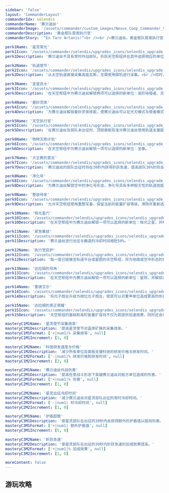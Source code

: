 ```yaml
---
sidebar: 'false'
layout: 'CommanderLayout'
commanderIdx: selendis
commanderName: '赛兰迪丝'
commanderImage: '/assets/commander/custom_images/Nexus_Coop_Commander_Selendis_CustomImage.png'
commanderDescription: '黄金舰队首席执行官'
commanderStory: '“En Taro Artanis!”<br /><br />赛兰迪丝，黄金舰队首席执行官，一名光荣、优雅的圣堂武士。在经历被埃蒙腐化、被大主教救赎的这一过程后，她的心智变得无比坚定，誓死捍卫星灵的荣光。<br />现在，赛兰迪丝仍然作为星灵大主教阿塔尼斯麾下的最高领导者，在阿塔尼斯出征时空壁垒期间负责整个艾尔的事物运作及军事指挥。赛兰迪丝已经随时准备好遵从大主教的旨意，迎接下一场战争。<br /><br /><br />特色：<br /><br />>指挥赛兰迪丝以多种形态亲自参与战役<br />>折跃轨道平台并命令你的星灵部队出征<br />>从天空中重铸圣堂武士的荣耀'

perk1Name: '星灵荣光'
perk1Icon: '/assets/commander/selendis/upgrades_icons/selendis_upgrade_perk1.png'
perk1Description: '赛兰迪丝不具有常时作战部队。折跃天空枢纽并在其中选择相应的单位后，部队会持续自动地折跃至天空枢纽所搭建的平台上待命，并同时打造你的顶部面板。<br />使用顶部面板将控制赛兰迪丝出征或进行撤退。一旦赛兰迪丝进入出征状态，则可以利用顶部面板控制其它部队向目标位置折跃。'

perk2Name: '轨道使节'
perk2Icon: '/assets/commander/selendis/upgrades_icons/selendis_upgrade_perk2.png'
perk2Description: '从太空轨道直接采集高能瓦斯，无需使用探机进行采集。<br />同时，将赛兰迪丝的探机升级为星灵使节，一种空中无人机。无需返还基地便可对晶体矿资源进行采集，但折跃建筑时将会消耗其自身作为代价。'

perk3Name: '圣堂武士'
perk3Icon: '/assets/commander/selendis/upgrades_icons/selendis_upgrade_perk3.png'
perk3Description: '在天空枢纽中为赛兰迪丝解锁两项可以选择的新单位：高阶咏唱者、天罚执政官。'

perk4Name: '曼妙灵体'
perk4Icon: '/assets/commander/selendis/upgrades_icons/selendis_upgrade_perk4.png'
perk4Description: '为赛兰迪丝解锁曼妙灵体技能，使赛兰迪丝可以在光刃模式与使者模式间进行切换，从而适应不同的作战环境。'

perk5Name: '天空执行官'
perk5Icon: '/assets/commander/selendis/upgrades_icons/selendis_upgrade_perk5.png'
perk5Description: '在赛兰迪丝及部队未出征时，顶部面板将准许赛兰迪丝使用轨道支援能力。轨道支援技能将同天空枢纽选择单位时一并打造，且每次释放均将消耗于平台上待命的部队。<br />当选择的单位为调律者、高阶咏唱者、天罚执政官、圣像时，将分别打造轨道支援能力：灵能封锁、高阶之盾、天罚陨星、物种灭绝计划。'

perk6Name: '物种灭绝计划'
perk6Icon: '/assets/commander/selendis/upgrades_icons/selendis_upgrade_perk6.png'
perk6Description: '在天空枢纽中为赛兰迪丝解锁一项可以选择的新单位：圣像。'

perk7Name: '大主教的意志'
perk7Icon: '/assets/commander/selendis/upgrades_icons/selendis_upgrade_perk7.png'
perk7Description: '赛兰迪丝的部队出征时将在30秒内获得折跃急速，提高部队30%的攻击速度、移动速度与能量回复速度。'

perk8Name: '净化号'
perk8Icon: '/assets/commander/selendis/upgrades_icons/selendis_upgrade_perk8.png'
perk8Description: '为赛兰迪丝解锁空中的净化号形态，净化号具有多种毁灭性的轨道技能与辅助能力。<br />净化号与赛兰迪丝的标准形态独立，两者不可同时出征。在赛兰迪丝的地面形态与空中形态分别出征时，可出征的部队也分为地面及空中两种选项。<br />同时为天空枢纽解锁折跃星图，可在其中选择两种作战单位：艾尔之翼、银河回响，并解锁对应的轨道支援能力：艾尔荣光、预兆之眼。'

perk9Name: '整装待发'
perk9Icon: '/assets/commander/selendis/upgrades_icons/selendis_upgrade_perk9.png'
perk9Description: '允许天空枢纽使用重整军备，保留当前的能量扩容等级，清除并重新选择平台上待命的作战部队。同时，赛兰迪丝的出征初始冷却由240秒降低至180秒。'

perk10Name: '辉光星门'
perk10Icon: '/assets/commander/selendis/upgrades_icons/selendis_upgrade_perk10.png'
perk10Description: '在天空枢纽中为赛兰迪丝解锁一项可以选择的新单位：辉光之星，并解锁对应的轨道支援能力：终结光辉。同时，折跃星门不再需要高能瓦斯。'

perk11Name: '紧急集结'
perk11Icon: '/assets/commander/selendis/upgrades_icons/selendis_upgrade_perk11.png'
perk11Description: '赛兰迪丝进行出征与撤退的冷却时间缩短50%。'

perk12Name: '执行官庇护'
perk12Icon: '/assets/commander/selendis/upgrades_icons/selendis_upgrade_perk12.png'
perk12Description: '每一座已链接至轨道平台或星图的天空枢纽，将为地面或空中形态的赛兰迪丝提供50点额外护盾值与1点护盾回复率。研究基础能量扩容与高阶能量扩容的天空枢纽，将各自提供一层此效果。'

perk13Name: '达拉姆的号角'
perk13Icon: '/assets/commander/selendis/upgrades_icons/selendis_upgrade_perk13.png'
perk13Description: '在天空枢纽中为赛兰迪丝解锁一项可以选择的新单位：星陨，并解锁对应的轨道支援能力：达拉姆的号角。'

perk14Name: '重铸艾尔'
perk14Icon: '/assets/commander/selendis/upgrades_icons/selendis_upgrade_perk14.png'
perk14Description: '将光子炮台升级为相位光子炮台，使其可以对重甲单位造成更高的伤害，并可以在任意能量场内折跃。<br />为天空枢纽解锁一项武器，使其可以攻击并击退敌方单位。<br />星灵使节、赛兰迪丝现在可以提供能量场。'

perk15Name: '达拉姆的真正荣耀'
perk15Icon: '/assets/commander/selendis/upgrades_icons/selendis_upgrade_perk15.png'
perk15Description: '天空枢纽的基础和高阶能量扩容将不仅为其提供加速效果，同时还会使天空枢纽的最大补给容量由25提升至40，并最大提升至50。<br />因此，赛兰迪丝的最大补给数量由200提升至400。'

masteryC1M1Name: '星灵使节采集效率'
masteryC1M1Description: '提高星灵使节对晶体矿脉的采集效率。'
masteryC1M1Format: ['+|num1|% 采集效率', null]
masteryC1M1Increment: [1, 0]

masteryC1M2Name: '科技研发速度与价格'
masteryC1M2Description: '减少所有单位及面板支援科技的研发价格与研发时间。'
masteryC1M2Format: ['-|num1|% 研发价格和研发时间', null]
masteryC1M2Increment: [2, 0]

masteryC2M1Name: '赛兰迪丝作战伤害' 
masteryC2M1Description: '提高任意战斗形态下英雄赛兰迪丝对敌方单位造成的伤害。'
masteryC2M1Format: ['+|num1|% 伤害', null]
masteryC2M1Increment: [1, 0]

masteryC2M2Name: '星灵出征冷却时间' 
masteryC2M2Description: '减少赛兰迪丝对星灵部队出征的常时冷却时间。'
masteryC2M2Format: ['-|num1| 秒冷却时间', null]
masteryC2M2Increment: [1, 0]

masteryC3M1Name: '护盾超载'
masteryC3M1Description: '使星灵部队在出征的30秒内会获得额外的护盾值以抵挡伤害。'
masteryC3M1Format: ['+|num1| 额外护盾值', null]
masteryC3M1Increment: [5, 0]

masteryC3M2Name: '折跃急速'
masteryC3M2Description: '使星灵部队在出征的30秒内折跃急速的加成效果提高。'
masteryC3M2Format: ['+|num1|% 加成效果', null]
masteryC3M2Increment: [1, 0]

moreContent: false
---
```



## 游玩攻略